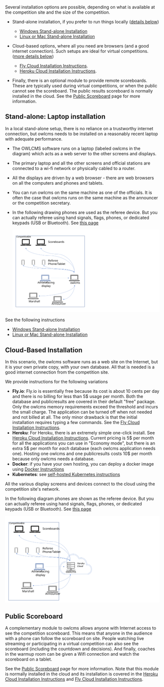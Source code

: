 Several installation options are possible, depending on what is available at the competition site and the size of the competition.

- Stand-alone installation, if you prefer to run things locally ([details below](#stand-alone-laptop-installation))
  - [Windows Stand-alone Installation](LocalWindowsSetup)
  - [Linux or Mac Stand-alone Installation](LocalLinuxMacSetup)


- Cloud-based options, where all you need are browsers (and a good internet connection).  Such setups are ideal for virtual competitions. ([more details below](#cloud-based-installation))

  - [Fly Cloud Installation Instructions](Fly). 
  - [Heroku Cloud Installation Instructions](Heroku).

- Finally, there is an optional module to provide remote scoreboards.  These are typically used during virtual competitions, or when the public cannot see the scoreboard.  The public results scoreboard is normally installed in the cloud. See the [Public Scoreboard](PublicResults) page for more information. 

## Stand-alone: Laptop installation

In a local stand-alone setup, there is no reliance on a trustworthy internet connection, but owlcms needs to be installed on a reasonably recent laptop with adequate performance.

- The OWLCMS software runs on a laptop (labeled owlcms in the diagram) which acts as a web server to the other screens and displays.

- The primary laptop and all the other screens and official stations are connected to a wi-fi network or physically cabled to a router.

- All the displays are driven by a web browser - there are web browsers on all the computers and phones and tablets.

- You can run owlcms on the same machine as one of the officials.  It is often the case that owlcms runs on the same machine as the announcer or the competition secretary.

- In the following drawing phones are used as the referee device.  But you can actually referee using hand signals, flags, phones, or dedicated keypads (USB or Bluetooth). See [this page](Refereeing)

  ![Slide1](img/PublicResults/CloudExplained/Slide7.SVG)

See the following instructions

  * [Windows Stand-alone Installation](LocalWindowsSetup)
  * [Linux or Mac Stand-alone Installation](LocalLinuxMacSetup)



## Cloud-Based Installation

In this scenario, the owlcms software runs as a web site on the Internet, but it is your own private copy, with your own database.  All that is needed is a good internet connection from the competition site.

We provide instructions for the following variations

- **Fly.io**: Fly.io is essentially free because its cost is about 10 cents per day and there is no billing for less than 5$ usage per month. Both the database and publicresults are covered in their default "free" package. Only the owlcms memory requirements exceed the threshold and incurs the small charge. The application can be turned off when not needed and not billed at all. The only minor drawback is that the initial installation requires typing a few commands. See the [Fly Cloud Installation Instructions](Fly).  
- **Heroku**: For Heroku, there is an extremely simple one-click install. See [Heroku Cloud Installation Instructions](Heroku).  Current pricing is 5$ per month for all the applications you can use in "Economy mode", but there is an extra 5$ per month for *each* database (each owlcms application needs one).  Hosting one owlcms and one publicresults costs 10$ per month because only owlcms needs a database.
- **Docker**: if you have your own hosting, you can deploy a docker image using [Docker Instructions](Docker) 
- **Kubernetes**: see [self-hosted Kubernetes instructions](DigitalOcean)

All the various display screens and devices connect to the cloud using the competition site's network.

In the following diagram phones are shown as the referee device.  But you can actually referee using hand signals, flags, phones, or dedicated keypads (USB or Bluetooth). See [this page](Refereeing)

![Slide9](img/PublicResults/CloudExplained/Slide9.SVG)

## Public Scoreboard

A complementary module to owlcms allows anyone with Internet access to see the competition scoreboard.  This means that anyone in the audience with a phone can follow the scoreboard on site.  People watching live streaming or participating in a virtual competition can also see the scoreboard (including the countdown and decisions). And finally, coaches in the warmup room can be given a Wifi connection and watch the scoreboard on a tablet.

See the [Public Scoreboard](PublicResults) page for more information.  Note that this module is normally installed in the cloud and its installation is covered in the [Heroku Cloud Installation Instructions](Heroku) and [Fly Cloud Installation Instructions](Fly).